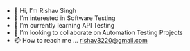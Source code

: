 - 👋 Hi, I’m Rishav Singh   
- 👀 I’m interested in Software Testing
- 🌱 I’m currently learning API Testing
- 💞️ I’m looking to collaborate on Automation Testing Projects
- 📫 How to reach me ... rishav3220@gmail.com

<!---
rerishi/rerishi is a ✨ special ✨ repository because its `README.md` (this file) appears on your GitHub profile.
You can click the Preview link to take a look at your changes.
--->
